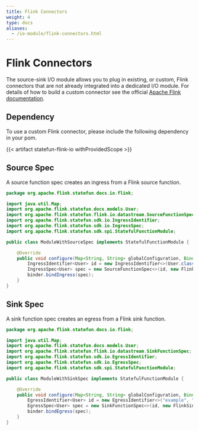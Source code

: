 ```yaml
---
title: Flink Connectors
weight: 4
type: docs
aliases:
  - /io-module/flink-connectors.html
---
```

<!--
Licensed to the Apache Software Foundation (ASF) under one
or more contributor license agreements.  See the NOTICE file
distributed with this work for additional information
regarding copyright ownership.  The ASF licenses this file
to you under the Apache License, Version 2.0 (the
"License"); you may not use this file except in compliance
with the License.  You may obtain a copy of the License at

  http://www.apache.org/licenses/LICENSE-2.0

Unless required by applicable law or agreed to in writing,
software distributed under the License is distributed on an
"AS IS" BASIS, WITHOUT WARRANTIES OR CONDITIONS OF ANY
KIND, either express or implied.  See the License for the
specific language governing permissions and limitations
under the License.
-->

# Flink Connectors


The source-sink I/O module allows you to plug in existing, or custom, Flink connectors that are not already integrated into a dedicated I/O module.
For details of how to build a custom connector see the official [Apache Flink documentation](https://ci.apache.org/projects/flink/flink-docs-stable).



## Dependency

To use a custom Flink connector, please include the following dependency in your pom.

{{< artifact statefun-flink-io withProvidedScope >}}

## Source Spec

A source function spec creates an ingress from a Flink source function.

```java
package org.apache.flink.statefun.docs.io.flink;

import java.util.Map;
import org.apache.flink.statefun.docs.models.User;
import org.apache.flink.statefun.flink.io.datastream.SourceFunctionSpec;
import org.apache.flink.statefun.sdk.io.IngressIdentifier;
import org.apache.flink.statefun.sdk.io.IngressSpec;
import org.apache.flink.statefun.sdk.spi.StatefulFunctionModule;

public class ModuleWithSourceSpec implements StatefulFunctionModule {

    @Override
    public void configure(Map<String, String> globalConfiguration, Binder binder) {
        IngressIdentifier<User> id = new IngressIdentifier<>(User.class, "example", "users");
        IngressSpec<User> spec = new SourceFunctionSpec<>(id, new FlinkSource<>());
        binder.bindIngress(spec);
    }
}
```

## Sink Spec

A sink function spec creates an egress from a Flink sink function.

```java
package org.apache.flink.statefun.docs.io.flink;

import java.util.Map;
import org.apache.flink.statefun.docs.models.User;
import org.apache.flink.statefun.flink.io.datastream.SinkFunctionSpec;
import org.apache.flink.statefun.sdk.io.EgressIdentifier;
import org.apache.flink.statefun.sdk.io.EgressSpec;
import org.apache.flink.statefun.sdk.spi.StatefulFunctionModule;

public class ModuleWithSinkSpec implements StatefulFunctionModule {

    @Override
    public void configure(Map<String, String> globalConfiguration, Binder binder) {
        EgressIdentifier<User> id = new EgressIdentifier<>("example", "user", User.class);
        EgressSpec<User> spec = new SinkFunctionSpec<>(id, new FlinkSink<>());
        binder.bindEgress(spec);
    }
}
```
